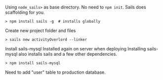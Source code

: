 Using `node_sails>` as base directory.
No need to `npm init`. Sails does scaffolding for you.

```
> npm install sails -g  # installs globally
```

Create new project folder and files

```
> sails new activityOverlord --linker
```

Install sails-mysql
Installed again on server when deploying
Installing sails-mysql also installs sails and a few other dependencies.

```
> npm install sails-mysql
```

Need to add "user" table to production database.